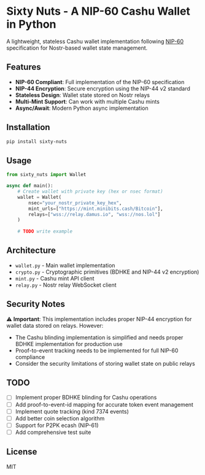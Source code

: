 # Sixty Nuts - A NIP-60 Cashu Wallet in Python

A lightweight, stateless Cashu wallet implementation following [NIP-60](https://github.com/nostr-protocol/nips/blob/master/60.md) specification for Nostr-based wallet state management.

## Features

- **NIP-60 Compliant**: Full implementation of the NIP-60 specification
- **NIP-44 Encryption**: Secure encryption using the NIP-44 v2 standard
- **Stateless Design**: Wallet state stored on Nostr relays
- **Multi-Mint Support**: Can work with multiple Cashu mints
- **Async/Await**: Modern Python async implementation

## Installation

```bash
pip install sixty-nuts
```

## Usage

```python
from sixty_nuts import Wallet

async def main():
    # Create wallet with private key (hex or nsec format)
    wallet = Wallet(
        nsec="your_nostr_private_key_hex",
        mint_urls=["https://mint.minibits.cash/Bitcoin"],
        relays=["wss://relay.damus.io", "wss://nos.lol"]
    )
    
    # TODO write example
```

## Architecture

- `wallet.py` - Main wallet implementation
- `crypto.py` - Cryptographic primitives (BDHKE and NIP-44 v2 encryption)
- `mint.py` - Cashu mint API client
- `relay.py` - Nostr relay WebSocket client

## Security Notes

⚠️ **Important**: This implementation includes proper NIP-44 encryption for wallet data stored on relays. However:

- The Cashu blinding implementation is simplified and needs proper BDHKE implementation for production use
- Proof-to-event tracking needs to be implemented for full NIP-60 compliance
- Consider the security limitations of storing wallet state on public relays

## TODO

- [ ] Implement proper BDHKE blinding for Cashu operations
- [ ] Add proof-to-event-id mapping for accurate token event management
- [ ] Implement quote tracking (kind 7374 events)
- [ ] Add better coin selection algorithm
- [ ] Support for P2PK ecash (NIP-61)
- [ ] Add comprehensive test suite

## License

MIT
